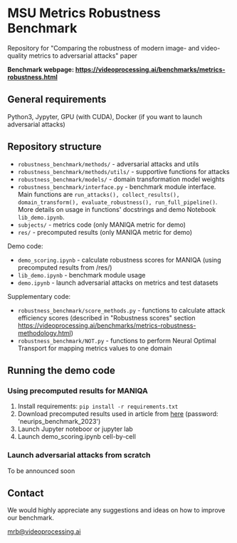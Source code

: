 # MSU Metrics Robustness Benchmark
Repository for "Comparing the robustness of modern image- and video-quality metrics to adversarial attacks" paper

**Benchmark webpage: https://videoprocessing.ai/benchmarks/metrics-robustness.html**

## General requirements
Python3, Jypyter, GPU (with CUDA), Docker (if you want to launch adversarial attacks)

## Repository structure
- ```robustness_benchmark/methods/``` - adversarial attacks and utils
- ```robustness_benchmark/methods/utils/``` - supportive functions for attacks
- ```robustness_benchmark/models/``` - domain transformation model weights
- ```robustness_benchmark/interface.py``` - benchmark module interface. Main functions are ```run_attacks(), collect_results(), domain_transform(), evaluate_robustness(), run_full_pipeline()```. More details on usage in functions' docstrings and demo Notebook ```lib_demo.ipynb```.
- ```subjects/``` - metrics code (only MANIQA metric for demo)
- ```res/``` - precomputed results (only MANIQA metric for demo)

Demo code:
- ```demo_scoring.ipynb``` - calculate robustness scores for MANIQA (using precomputed results from /res/)
- ```lib_demo.ipynb``` - benchmark module usage
- ```demo.ipynb``` - launch adversarial attacks on metrics and test datasets

Supplementary code:
- ```robustness_benchmark/score_methods.py``` - functions to calculate attack efficiency scores (described in "Robustness scores" section https://videoprocessing.ai/benchmarks/metrics-robustness-methodology.html)
- ```robustness_benchmark/NOT.py``` - functions to perform Neural Optimal Transport for mapping metrics values to one domain

## Running the demo code

### Using precomputed results for MANIQA
1. Install requirements: ```pip install -r requirements.txt```
2. Download precomputed results used in article from [here](https://calypso.gml-team.ru:5001/sharing/NFLRz05g9) (password: 'neurips_benchmark_2023')
3. Launch Jupyter noteboor or jupyter lab
4. Launch demo_scoring.ipynb cell-by-cell

### Launch adversarial attacks from scratch
To be announced soon
<!-- 1. Download train and test datasets:
- VOC2012
- COCO_train_9999
- NIPS2017
- DERF_blue_sky
- vimeo_test_2001

2. Create folders "/train/" and "/test/" and put datasets into these folders:
'/train/VOC2012', '/train/COCO_train_9999'
'/test/NIPS2017', '/test/DERF_blue_sky', '/test/vimeo_test_2001'

3. Launch demo.py -->

## Contact
We would highly appreciate any suggestions and ideas on how to improve our benchmark.

mrb@videoprocessing.ai
